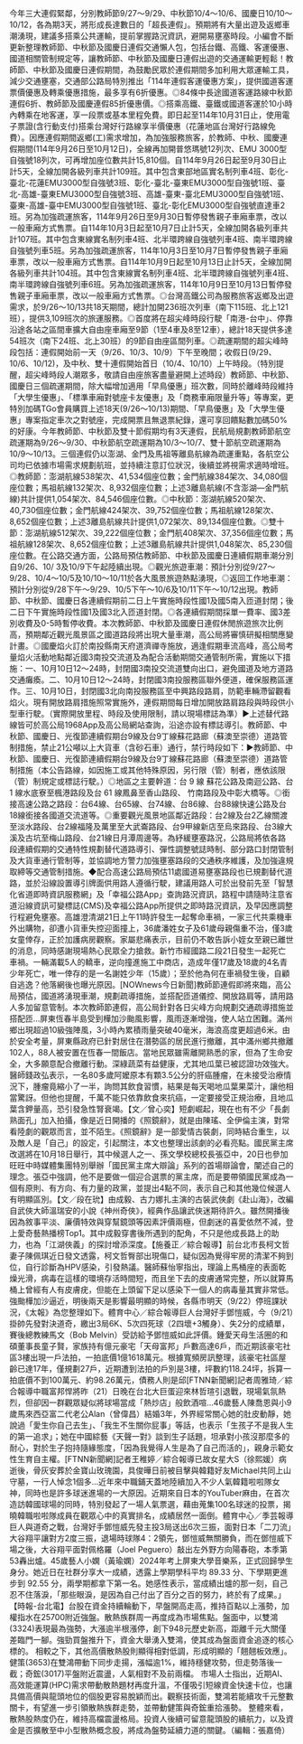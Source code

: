 今年三大連假緊鄰，分別教師節9/27～9/29、中秋節10/4～10/6、國慶日10/10～10/12，各為期3天，將形成長達數日的「超長連假」。預期將有大量出遊及返鄉車潮湧現，建議多搭乘公共運輸，提前掌握路況資訊，避開易壅塞時段。小編會不斷更新整理教師節、中秋節及國慶日連假交通懶人包，包括台鐵、高鐵、客運優惠、國道相關管制規定等，讓教師節、中秋節及國慶日連假出遊的交通運輸更輕鬆！教師節、中秋節及國慶日連假期間，為鼓勵民眾於連假期間多加利用大眾運輸工具，減少交通壅塞，交通部公路局特別推出「114年連假客運優惠方案」，提供國道客運票價優惠及轉乘優惠措施，最多享有6折優惠。◎84條中長途國道客運路線中秋節連假6折、教師節及國慶連假85折優惠價。◎搭乘高鐵、臺鐵或國道客運於10小時內轉乘在地客運，享一段票或基本里程免費。即日起至114年10月31日止，使用電子票證(含行動支付)搭乘台灣好行路線享半價優惠（花蓮地區台灣好行路線免費）。因應連假期間返鄉(工)需求增加，為加強服務旅客，於教師、中秋、國慶連假期間(114年9月26日至10月12日)，全線再加開普悠瑪號12列次、EMU 3000型自強號18列次，可再增加座位數共計15,810個。自114年9月26日起至9月30日止計5天，全線加開各級列車共計109班。其中包含東部地區實名制列車4班、彰化-臺北-花蓮EMU3000型自強號3班、彰化-臺北-臺東EMU3000型自強號1班、臺北-高雄-臺東EMU3000型自強號3班、高雄-臺東-臺北EMU3000型自強號1班、臺東-高雄-臺中EMU3000型自強號1班、臺北-彰化EMU3000型自強號直達車2班。另為加強疏運旅客，114年9月26日至9月30日暫停發售親子車廂車票，改以一般車廂方式售票。自114年10月3日起至10月7日止計5天，全線加開各級列車共計107班。其中包含東線實名制列車4班、北半環跨線自強號列車4班、南半環跨線自強號列車5班。另為加強疏運旅客，114年10月3日至10月7日暫停發售親子車廂車票，改以一般車廂方式售票。自114年10月9日起至10月13日止計5天，全線加開各級列車共計104班。其中包含東線實名制列車4班、北半環跨線自強號列車4班、南半環跨線自強號列車6班。另為加強疏運旅客，114年10月9日至10月13日暫停發售親子車廂車票，改以一般車廂方式售票。◎台灣高鐵公司為服務旅客返鄉及出遊需求，於9/26～10/13共18天期間，總計加開236班次列車（南下115班、北上121班），提供3,109班次的旅運服務。◎首度將在超尖峰時段行駛「南港-台中」、停靠沿途各站之區間車擴大自由座車廂至9節（1至4車及8至12車），總計18天提供多達54班次（南下24班、北上30班）的9節自由座區間列車。◎疏運期間的超尖峰時段包括：連假開始前一天（9/26、10/3、10/9）下午至晚間；收假日(9/29、10/6、10/12)，及中秋、雙十連假開始首日（10/4、10/10）上午時段。（特別提醒，超尖峰時段人潮眾多，敬請自由座旅客盡量避開上述時段）教師節、中秋節、國慶日三個疏運期間，除大幅增加適用「早鳥優惠」班次數，同時於離峰時段維持「大學生優惠」、「標準車廂對號座卡友優惠」及「商務車廂限量升等」等專案，更特別加碼TGo會員購買上述18天(9/26～10/13)期間、「早鳥優惠」及「大學生優惠」專案指定車次之對號座，完成開票且無退票紀錄，還可享回饋點數加碼50%的好康。今年教師節、中秋節及雙十節假期均有3天連假，民航局規劃教師節航空疏運期為9/26～9/30、中秋節航空疏運期為10/3～10/7、雙十節航空疏運期為10/9～10/13。三個連假仍以澎湖、金門及馬祖等離島航線為疏運重點，各航空公司均已依據市場需求規劃航班，並持續注意訂位狀況，後續並將視需求適時增班。◎教師節：澎湖航線538架次、41,534個座位數；金門航線384架次、34,080個座位數；馬祖航線132架次、8,932個座位數；上述3離島航線(不含澎湖—金門航線)共計提供1,054架次、84,546個座位數。◎中秋節：澎湖航線520架次、40,730個座位數；金門航線424架次、39,752個座位數；馬祖航線128架次、8,652個座位數；上述3離島航線共計提供1,072架次、89,134個座位數。◎雙十節：澎湖航線512架次、39,222個座位數；金門航408架次、37,356個座位數；馬祖航線128架次、8,652個座位數；上述3離島航線共計提供1,048架次、85,230個座位數。在公路交通方面，公路局預估教師節、中秋節及國慶日連續假期車潮分別自9/26、10/ 3及10/9下午起陸續出現。◎觀光旅遊車潮：預計分別從9/27～9/28、10/4～10/5及10/10～10/11於各大風景旅遊熱點湧現，◎返回工作地車潮：預計分別從9/28下午～9/29、10/5下午～10/6及10/11下午～10/12出現。教師節、中秋節、國慶日各連續假期前二日上午實施時段性國1及國5南入匝道封閉；後二日下午實施時段性國1及國3北入匝道封閉。◎各連續假期間採單一費率、國3差別收費及0-5時暫停收費。本次教師節、中秋節及國慶日連假休閒旅遊旅次比例高，預期鄰近觀光風景區之國道路段將出現大量車潮，高公局將審慎研擬相關應變計畫。◎國慶焰火訂於南投縣南天府道濟禪寺施放，適逢假期車流高峰，高公局考量焰火活動地點鄰近國3南投交流道及為配合活動期間交通管制所需，實施以下措施：一、10月10日12～24時，封閉國3南投交流道雙向出口，避免國道及地方道路交通癱瘓。二、10月10日12～24時，封閉國3南投服務區聯外便道，確保服務區運作。三、10月10日，封閉國3北向南投服務區至中興路段路肩，防範車輛滯留觀看焰火。現有開放路肩措施照常實施外，連假期間每日增加開放路肩路段與時段供小型車行駛。（實際開放里程、時段及使用限制，請以現場標誌為準）►上述替代路線皆可於高公局1968App及高公局網站查詢，沿途亦設有標誌導引。教師節、中秋節、國慶日、光復節連續假期台9線及台9丁線蘇花路廊（蘇澳至崇德）道路管制措施，禁止21公噸以上大貨車（含砂石車）通行，禁行時段如下：►教師節、中秋節、國慶日、光復節連續假期台9線及台9丁線蘇花路廊（蘇澳至崇德）道路管制措施（本公告路線，如因施工或其他特殊原因，另行限（管）制者，應依該限（管）制規定或標誌行駛。）◎地區之主要幹道：台 9 線 蘇花公路及南迴公路、台 1 線水底寮至楓港路段及台 61 線鳳鼻至香山路段、 竹南路段及中彰大橋等。◎銜接高速公路之路段：台64線、台65線、台74線、台86線、台88線快速公路及台18線銜接各國道交流道等。◎重要觀光風景地區鄰近路段：台2線及台2乙線關渡至淡水路段、台2線福隆及萬里至大武崙路段、台9甲線新店至烏來路段、台3線大溪及古坑至梅山路段、台21線日月潭周邊等。為紓緩壅塞路況，公路局將依各路段連續假期的交通特性規劃替代道路導引、彈性調整號誌時制、部分路口封閉管制及大貨車通行管制等，並協調地方警力加強壅塞路段的交通秩序維護，及加強違規取締等交通管制措施。◆配合高速公路局預估11處國道易壅塞路段也已規劃替代道路，並於沿線設置導引牌面供用路人遵循行駛，建議用路人可於出發前先至「智慧化省道即時資訊服務網」及「幸福公路App」查詢路況資訊，路程中請隨時注意省道沿線資訊可變標誌(CMS)及幸福公路App所提供之即時路況資訊，及早因應調整行程避免壅塞。高雄澄清湖21日上午11時許發生一起奪命車禍，一家三代共乘機車外出購物，卻遭小貨車失控迎面撞上，36歲潘姓女子及61歲母親傷重不治，僅3歲女童倖存，正於加護病房觀察。家屬悲痛表示，目前仍不敢告訴小姪女至親已離世的消息，同時感謝現場熱心民眾全力搶救。新竹市經國路二段21日發生一起死亡車禍。一輛滿載5人的轎車，逆向撞進施工中商店，造成年僅17歲及18歲的4名青少年死亡，唯一倖存的是一名謝姓少年（15歲）；至於他為何在車禍發生後，自顧自逃逸？他落網後也曝光原因。[NOWnews今日新聞]教師節連假即將來臨，高公局預估，國道將湧現車潮，規劃疏導措施，並搭配匝道儀控、開放路肩等，請用路人多加留意管制。本次教師節連假，高公局針對各日尖峰方向規劃交通疏導措施並搭配匝...屏東恆春半島受到樺加沙颱風影響，風雨逐漸增強，使人站立困難。滿州鄉出現超過10級強陣風，3小時內累積雨量突破40毫米，海浪高度更超過6米。由於安全考量，屏東縣政府已針對居住在潛勢區的居民進行撤離，其中滿州鄉共撤離102人，88人被安置在恆春一間飯店。當地民眾雖需離開熟悉的家，但為了生命安全，大多願意配合撤離行動。深綠蔬菜有益健康，尤其地瓜葉已被認證功效強大。醫師錢政弘表示，一名80多歲阿嬤原本有顆3.5公分的肝癌腫瘤，在未接受治療情況下，腫瘤竟縮小了一半，詢問其飲食習慣，結果是每天喝地瓜葉果菜汁，讓他相當驚訝。但他也提醒，千萬不能只依靠飲食來抗癌，一定要接受正規治療，且地瓜葉含鉀量高，恐引發急性腎衰竭。【文／曾心奕】短劇崛起，現在也有不少「長劇熟面孔」加入拍攝，像是近日開播的《照鏡辭》，就是由陳瑤、全伊倫主演，對常看陸劇的觀眾而言，並不陌生。《照鏡辭》是一部愛情古裝劇，同時結合重生，以及敵人是「自己」的設定，引起關注，本文也整理出該劇的必看亮點。國民黨主席改選將在10月18日舉行，其中候選人之一、孫文學校總校長張亞中，20日也參加旺旺中時媒體集團特別舉辦「國民黨主席大辯論」系列的首場辯論會，闡述自己的理念。張亞中強調，他不是要做一個迎合選票的黨主席，而是要帶領國民黨成為一個有原則、有方向、有力量的政黨，並提出4點不同，表示自己和其他幾位候選人有明顯區別。【文／段在玧】由成毅、古力娜扎主演的古裝武俠劇《赴山海》，改編自武俠大師溫瑞安的小說《神州奇俠》，經典作品讓武俠迷期待許久。雖然開播後因為敘事平淡、廉價特效與穿幫鏡頭等因素評價兩極，但劇迷的喜愛依然不減，登上愛奇藝熱播榜Top1。其中成毅穿書後所遇到的配角，不只是他成長路上的助力，也為「江湖俠義」的探討增添深度。【施養正／綜合報導】前台北市長柯文哲妻子陳佩琪近日發文透露，柯文哲臀部出現傷口，疑似因為覺得牢房的清潔不夠到位，自行診斷為HPV感染，引發熱議。醫師蘇怡寧指出，理論上馬桶座的表面乾燥光滑，病毒在這樣的環境存活時間短，而且坐下去的皮膚通常完整，所以就算馬桶上曾經有人有皮膚疣，但能在上頭留下足以感染下一個人的病毒量其實非常低。強颱樺加沙逼近，明後兩天是影響最明顯的時候，各縣市明天（9/22）停班課狀況，《太報》為您整理如下。體育中心／綜合報導巨人台灣好手鄧愷威，今（9/21）掛帥先發對決道奇，繳出3局6K、5次四死球（2四壞+3觸身）、失2分的成績單，賽後總教練馬文（Bob Melvin）受訪給予鄧愷威如此評價。鍾愛天母生活圈的和碩董事長童子賢，家族持有億元豪宅「天母富邦」戶數高達6戶，而近期該豪宅社區3樓出現一戶法拍，一拍底價1億1618萬元。根據寬頻房訊整理，該豪宅社區屋齡已達17年，僅規劃27戶，近期遭到法拍的戶別是3樓，坪數約118.24坪，拆算一拍底價不到100萬元、約98.26萬元，債務人則是邱[FTNN新聞網]記者周雅琦／綜合報導中職富邦悍將昨（21）日晚在台北大巨蛋迎來林哲瑄引退戰，現場氣氛熱烈，但卻因一群觀眾疑似將球場當成「熱炒店」般飲酒喧...46歲藝人陳喬恩與小9歲馬來西亞富二代老公Alan（曾偉昌）結婚3年，外界經常關心她的肚皮動靜，她說過「愛生你自己去生」、「我生不生關你屁事」等話，也表示「生孩子不是我人生的第一追求」；她在中國綜藝《天聲一對》談到生子話題，坦承對小孩沒那麼多的耐心，對於生子抱持隨緣態度，「因為我覺得人生是為了自己而活的」，親身示範女性生育自主權。[FTNN新聞網]記者王稚婷／綜合報導已故女星大S（徐熙媛）病逝後，骨灰安葬於金寶山玫瑰園，具俊曄日前被目擊與韓籍好友Michael共同上山守墓，一行人悼念1個多...近年來中職鋪天蓋地陸續加入不少人氣韓籍啦啦隊女神，同時也是許多球迷進場的一大原因。近期來自日本的YouTuber麻由，在首次造訪韓國球場的同時，特別發起了一場人氣票選，藉由蒐集100名球迷的投票，揭曉韓職啦啦隊成員在觀眾心中的真實排名，成績居然一面倒。體育中心／季芸報導巨人與道奇之戰，台灣好手鄧愷威先發主投3局送出6次三振，面對日本「二刀流」大谷翔平讓對方2度三振，退場時球隊4：2領先，鄧愷威無關勝負，而在鄧愷威下場之後，大谷翔平面對佩格羅（Joel Peguero）敲出左外野方向陽春砲，本季第53轟出爐。45歲藝人小嫻（黃瑜嫻）2024年考上屏東大學音樂系，正式回歸學生身分。她近日在社群分享大一成績，透露上學期學科平均 89.33 分、下學期更進步到 92.55 分，兩學期都拿下第一名。她感性表示，當成績出爐的那一刻，自己忍不住落淚，「那些眼淚，是因為自己付出了百分之百的努力，終於有了成果。」【時報-台北電】台股在資金持續輪動下，早盤開高走高，推持百點以上漲勢，加權指水在25700附近強盤。散熱族群周一再度成為市場焦點。盤面中，以雙鴻(3324)表現最為強勢，大漲逾半根漲停，創下948元歷史新高，距離千元大關僅差臨門一腳。強勁買盤推升下，資金大舉湧入雙鴻，使其成為盤面資金追逐的核心標的。 相較之下，其他高價散熱股則顯得相對低調，形成明顯的「翹翹板效應」。健策(3653)在雙鴻帶動下同步走揚，漲幅逾1%，維持穩健攻勢，但走勢落後一截；奇鋐(3017)平盤附近震盪，人氣相對不及前兩檔。 市場人士指出，近期AI、高效能運算(HPC)需求帶動散熱題材再度升溫，不僅吸引短線資金快速卡位，也讓具備高價與龍頭地位的個股更容易脫穎而出。觀察技術面，雙鴻若能續攻千元整數關卡，有望進一步引領散熱族群走勢，並帶動健策與奇鋐重拾漲勢。 整體來看，散熱股熱度仍在，維持高檔震盪格局。投資人後續可留意龍頭股的續航力，以及資金是否擴散至中小型散熱概念股，將成為盤勢延續力道的關鍵。（編輯：張嘉倚）